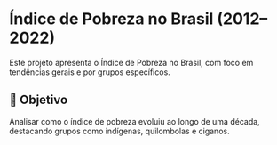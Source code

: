 # Índice de Pobreza no Brasil (2012–2022)

Este projeto apresenta o Índice de Pobreza no Brasil, com foco em tendências gerais e por grupos específicos.

## 🎯 Objetivo

Analisar como o índice de pobreza evoluiu ao longo de uma década, destacando grupos como indígenas, quilombolas e ciganos.

